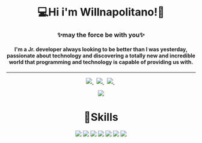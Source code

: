 # <h1 align='center'>💻Hi i'm Willnapolitano!👋</h1>
### <h3 align='center'>✨may the force be with you✨</h2>

#### <h4 align='center'>I'm a Jr. developer always looking to be better than I was yesterday, passionate about technology and discovering a totally new and incredible world that programming and technology is capable of providing us with.<h4>
________________________________________________________________________________________________________________________
  
<p align="center">
  <a href="https://api.whatsapp.com/send?phone=5561995628227&text=Hello%20World!">
    <img src="https://img.shields.io/badge/WhatsApp-25D366?style=for-the-badge&logo=whatsapp&logoColor=white"/>
  </a>&nbsp;

  <a href="https://www.instagram.com/_willdev/">
      <img src="https://img.shields.io/badge/Instagram-E4405F?style=for-the-badge&logo=instagram&logoColor=white"/>
  </a>&nbsp;
  
  <a href="https://www.linkedin.com/in/wilson-j%C3%BAnior-29490a1b5/">
    <img src="https://img.shields.io/badge/LinkedIn-0077B5?style=for-the-badge&logo=linkedin&logoColor=white"/>
  </a>&nbsp;

</p>  
<p align="center">
  <img src="https://github-readme-stats.vercel.app/api?username=Willnapolitano&theme=tokyonight&show_icons=true"/>
</p>

<h1 align="center">🚀Skills</h1>

<p align="center">
  <img src="https://img.shields.io/badge/HTML5-E34F26?style=for-the-badge&logo=html5&logoColor=white"/>
  <img src="https://img.shields.io/badge/CSS3-1572B6?style=for-the-badge&logo=css3&logoColor=white"/>
  <img src="https://img.shields.io/badge/Bootstrap-563D7C?style=for-the-badge&logo=bootstrap&logoColor=white"/>
  <img src="https://img.shields.io/badge/JavaScript-323330?style=for-the-badge&logo=javascript&logoColor=F7DF1E"/>
  <img src="https://img.shields.io/badge/React-20232A?style=for-the-badge&logo=react&logoColor=61DAFB"/>
  <img src="https://img.shields.io/badge/PHP-777BB4?style=for-the-badge&logo=php&logoColor=white"/>
  <img src="https://img.shields.io/badge/MySQL-00000F?style=for-the-badge&logo=mysql&logoColor=white"/>
</p>





